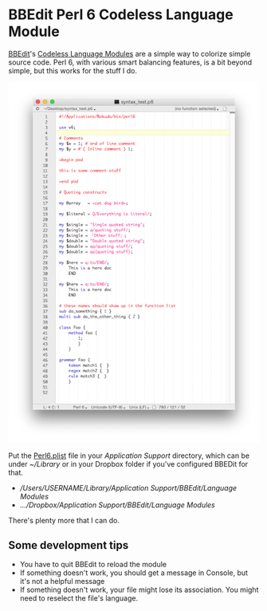 # BBEdit Perl 6 Codeless Language Module

[BBEdit](http://www.barebones.com/products/bbedit/)'s [Codeless
Language Modules](http://www.barebones.com/support/develop/clm.html)
are a simple way to colorize simple source code. Perl 6, with various
smart balancing features, is a bit beyond simple, but this works for
the stuff I do.

![colored syntax-test.p6](syntax-test.png)

Put the [Perl6.plist](Perl6.plist) file in your _Application Support_
directory, which can be under _~/Library_ or in your Dropbox folder if
you've configured BBEDit for that.

* _/Users/USERNAME/Library/Application Support/BBEdit/Language Modules_
* _.../Dropbox/Application Support/BBEdit/Language Modules_

There's plenty more that I can do.

## Some development tips

* You have to quit BBEdit to reload the module
* If something doesn't work, you should get a message in Console, but it's not a helpful message
* If something doesn't work, your file might lose its association. You might need to reselect the file's language.
